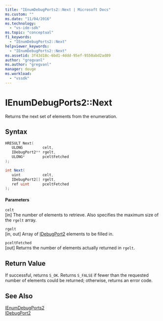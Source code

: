 ```yaml
---
title: "IEnumDebugPorts2::Next | Microsoft Docs"
ms.custom: ""
ms.date: "11/04/2016"
ms.technology: 
  - "vs-ide-sdk"
ms.topic: "conceptual"
f1_keywords: 
  - "IEnumDebugPorts2::Next"
helpviewer_keywords: 
  - "IEnumDebugPorts2::Next"
ms.assetid: 3f43d18c-6bd1-4ddd-95ef-9550abd2ad09
author: "gregvanl"
ms.author: "gregvanl"
manager: douge
ms.workload: 
  - "vssdk"
---
```

# IEnumDebugPorts2::Next
Returns the next set of elements from the enumeration.  
  
## Syntax  
  
```cpp  
HRESULT Next(  
   ULONG         celt,  
   IDebugPort2** rgelt,  
   ULONG*        pceltFetched  
);  
```  
  
```csharp  
int Next(  
   uint          celt,  
   IDebugPort2[] rgelt,  
   ref uint      pceltFetched  
);  
```  
  
#### Parameters  
 `celt`  
 [in] The number of elements to retrieve. Also specifies the maximum size of the `rgelt` array.  
  
 `rgelt`  
 [in, out] Array of [IDebugPort2](../../../extensibility/debugger/reference/idebugport2.md) elements to be filled in.  
  
 `pceltFetched`  
 [out] Returns the number of elements actually returned in `rgelt`.  
  
## Return Value  
 If successful, returns `S_OK`. Returns `S_FALSE` if fewer than the requested number of elements could be returned; otherwise, returns an error code.  
  
## See Also  
 [IEnumDebugPorts2](../../../extensibility/debugger/reference/ienumdebugports2.md)   
 [IDebugPort2](../../../extensibility/debugger/reference/idebugport2.md)